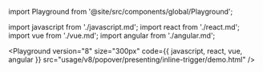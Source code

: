 import Playground from '@site/src/components/global/Playground';

import javascript from './javascript.md';
import react from './react.md';
import vue from './vue.md';
import angular from './angular.md';

<Playground
  version="8"
  size="300px"
  code={{ javascript, react, vue, angular }}
  src="usage/v8/popover/presenting/inline-trigger/demo.html"
/>
